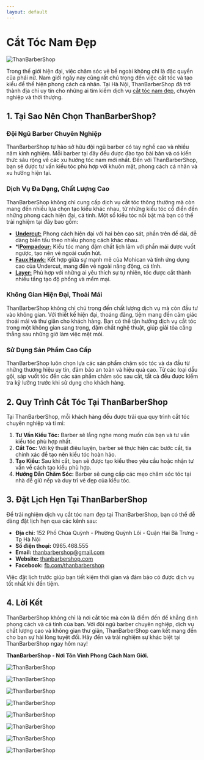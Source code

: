 ```yaml
---
layout: default
---
```



# Cắt Tóc Nam Đẹp

![ThanBarberShop](images/than-barber-shop.jpg)


Trong thế giới hiện đại, việc chăm sóc vẻ bề ngoài không chỉ là đặc quyền của phái nữ. Nam giới ngày nay cũng rất chú trọng đến việc cắt tóc và tạo kiểu để thể hiện phong cách cá nhân. Tại Hà Nội, ThanBarberShop đã trở thành địa chỉ uy tín cho những ai tìm kiếm dịch vụ [cắt tóc nam đẹp](https://thanbarbershop.com/dichvu/cat-toc-nam), chuyên nghiệp và thời thượng.

## 1. Tại Sao Nên Chọn ThanBarberShop?

### **Đội Ngũ Barber Chuyên Nghiệp**

ThanBarberShop tự hào sở hữu đội ngũ barber có tay nghề cao và nhiều năm kinh nghiệm. Mỗi barber tại đây đều được đào tạo bài bản và có kiến thức sâu rộng về các xu hướng tóc nam mới nhất. Đến với ThanBarberShop, bạn sẽ được tư vấn kiểu tóc phù hợp với khuôn mặt, phong cách cá nhân và xu hướng hiện tại.

### **Dịch Vụ Đa Dạng, Chất Lượng Cao**

ThanBarberShop không chỉ cung cấp dịch vụ cắt tóc thông thường mà còn mang đến nhiều lựa chọn tạo kiểu khác nhau, từ những kiểu tóc cổ điển đến những phong cách hiện đại, cá tính. Một số kiểu tóc nổi bật mà bạn có thể trải nghiệm tại đây bao gồm:

- [**Undercut:**](https://thanbarbershop.com/kieutoc/kieu-toc-undercut) Phong cách hiện đại với hai bên cạo sát, phần trên để dài, dễ dàng biến tấu theo nhiều phong cách khác nhau.
- *l[**Pompadour:**](https://thanbarbershop.com/kieutoc/kieu-toc-pompadour) Kiểu tóc mang đậm chất lịch lãm với phần mái được vuốt ngược, tạo nên vẻ ngoài cuốn hút.
- [**Faux Hawk:**](https://thanbarbershop.com/kieutoc/kieu-toc-faux-hawk)  Kết hợp giữa sự mạnh mẽ của Mohican và tính ứng dụng cao của Undercut, mang đến vẻ ngoài năng động, cá tính.
- [**Layer:**](https://thanbarbershop.com/kieutoc/kieu-toc-layer) Phù hợp với những ai yêu thích sự tự nhiên, tóc được cắt thành nhiều tầng tạo độ phồng và mềm mại.

### **Không Gian Hiện Đại, Thoải Mái**

ThanBarberShop không chỉ chú trọng đến chất lượng dịch vụ mà còn đầu tư vào không gian. Với thiết kế hiện đại, thoáng đãng, tiệm mang đến cảm giác thoải mái và thư giãn cho khách hàng. Bạn có thể tận hưởng dịch vụ cắt tóc trong một không gian sang trọng, đậm chất nghệ thuật, giúp giải tỏa căng thẳng sau những giờ làm việc mệt mỏi.

### **Sử Dụng Sản Phẩm Cao Cấp**

ThanBarberShop luôn chọn lựa các sản phẩm chăm sóc tóc và da đầu từ những thương hiệu uy tín, đảm bảo an toàn và hiệu quả cao. Từ các loại dầu gội, sáp vuốt tóc đến các sản phẩm chăm sóc sau cắt, tất cả đều được kiểm tra kỹ lưỡng trước khi sử dụng cho khách hàng.

## 2. Quy Trình Cắt Tóc Tại ThanBarberShop

Tại ThanBarberShop, mỗi khách hàng đều được trải qua quy trình cắt tóc chuyên nghiệp và tỉ mỉ:

1. **Tư Vấn Kiểu Tóc:** Barber sẽ lắng nghe mong muốn của bạn và tư vấn kiểu tóc phù hợp nhất.
2. **Cắt Tóc:** Với kỹ thuật điêu luyện, barber sẽ thực hiện các bước cắt, tỉa chính xác để tạo nên kiểu tóc hoàn hảo.
3. **Tạo Kiểu:** Sau khi cắt, bạn sẽ được tạo kiểu theo yêu cầu hoặc nhận tư vấn về cách tạo kiểu phù hợp.
4. **Hướng Dẫn Chăm Sóc:** Barber sẽ cung cấp các mẹo chăm sóc tóc tại nhà để giữ nếp và duy trì vẻ đẹp của kiểu tóc.

## 3. Đặt Lịch Hẹn Tại ThanBarberShop

Để trải nghiệm dịch vụ cắt tóc nam đẹp tại ThanBarberShop, bạn có thể dễ dàng đặt lịch hẹn qua các kênh sau:

- **Địa chỉ:** 152 Phố Chùa Quỳnh - Phường Quỳnh Lôi - Quận Hai Bà Trưng - Tp Hà Nội
- **Số điện thoại:** 0965.468.555
- **Email:** thanbarbershop@gmail.com
- **Website:** [thanbarbershop.com](https://thanbarbershop.com)
- **Facebook:** [fb.com/thanbarbershop](https://facebook.com/thanbarbershop)

Việc đặt lịch trước giúp bạn tiết kiệm thời gian và đảm bảo có được dịch vụ tốt nhất khi đến tiệm.

## 4. Lời Kết

ThanBarberShop không chỉ là nơi cắt tóc mà còn là điểm đến để khẳng định phong cách và cá tính của bạn. Với đội ngũ barber chuyên nghiệp, dịch vụ chất lượng cao và không gian thư giãn, ThanBarberShop cam kết mang đến cho bạn sự hài lòng tuyệt đối. Hãy đến và trải nghiệm sự khác biệt tại ThanBarberShop ngay hôm nay!

**ThanBarberShop - Nơi Tôn Vinh Phong Cách Nam Giới.**





![ThanBarberShop](images/toc-nam-dep-1.jpg)

![ThanBarberShop](images/toc-nam-dep-2.jpg)

![ThanBarberShop](images/toc-nam-dep-33.jpg)

![ThanBarberShop](images/toc-nam-dep-34.jpg)

![ThanBarberShop](images/toc-nam-dep-37.jpg)

![ThanBarberShop](images/toc-nam-dep-38.jpg)

![ThanBarberShop](images/toc-nam-dep-39.jpg)

![ThanBarberShop](images/toc-nam-dep-40.jpg)
